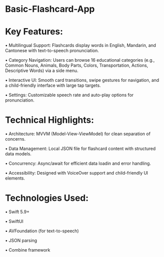 # Basic-Flashcard-App

# Key Features:

• Multilingual Support: Flashcards display words in English, Mandarin, and Cantonese with text-to-speech pronunciation.

• Category Navigation: Users can browse 16 educational categories (e.g., Common Nouns, Animals, Body Parts, Colors, Transportation, Actions, Descriptive Words) via a side menu.

• Interactive Ul: Smooth card transitions, swipe gestures for navigation, and a child-friendly interface with large tap targets.

• Settings: Customizable speech rate and auto-play options for pronunciation.

# Technical Highlights:

• Architecture: MVVM (Model-View-ViewModel) for clean separation of concerns.

• Data Management: Local JSON file for flashcard content with structured data models.

• Concurrency: Async/await for efficient data loadin and error handling.

• Accessibility: Designed with VoiceOver support and child-friendly Ul elements.

# Technologies Used:

• Swift 5.9+

• SwiftUl

• AVFoundation (for text-to-speech)

• JSON parsing

• Combine framework

